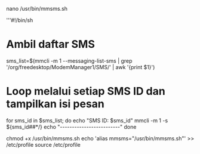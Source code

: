 nano /usr/bin/mmsms.sh

'''#!/bin/sh

# Ambil daftar SMS
sms_list=$(mmcli -m 1 --messaging-list-sms | grep '/org/freedesktop/ModemManager1/SMS/' | awk '{print $1}')

# Loop melalui setiap SMS ID dan tampilkan isi pesan
for sms_id in $sms_list; do
    echo "SMS ID: $sms_id"
    mmcli -m 1 -s ${sms_id##*/}
    echo "-------------------------"
done

chmod +x /usr/bin/mmsms.sh
echo 'alias mmsms="/usr/bin/mmsms.sh"' >> /etc/profile
source /etc/profile

